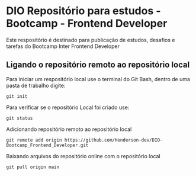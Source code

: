 # DIO Repositório para estudos - Bootcamp - Frontend Developer

Este respositório é destinado para publicação de estudos, desafios e tarefas do Bootcamp Inter Frontend Developer

## Ligando o repositório remoto ao repositório local

Para iniciar um respositório local use o terminal do Git Bash, dentro de uma pasta de trabalho digite:
~~~
git init
~~~

Para verificar se o repositório Local foi criado use:
~~~
git status
~~~

Adicionando repositório remoto ao repositório local
~~~
git remote add origin https://github.com/Henderson-dev/DIO-Bootcamp_Frontend_Developer.git
~~~

Baixando arquivos do repositório online com o repositório local
~~~
git pull origin main
~~~
